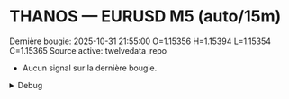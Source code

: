 # THANOS — EURUSD M5 (auto/15m)
Dernière bougie: 2025-10-31 21:55:00  O=1.15356  H=1.15394  L=1.15354  C=1.15365
Source active: twelvedata_repo

- Aucun signal sur la dernière bougie.

<details><summary>Debug</summary>

- TD_API_KEY manquant.

</details>
